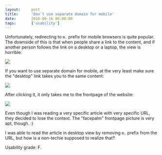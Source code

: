 ```yaml
---
layout:     post
title:      'Don´t use separate domain for mobile'
date:       2016-06-16 00:00:00
tags:       ['usability']
---
```


Unfortunately, redirecting to `m.` prefix for mobile browsers is quite popular. The downside of this is that when people share a link to the content, and if another person follows the link on a desktop or a laptop, the view is horrible:

![](/images/2016/06/16-theregister-horrible.png)


If you want to use separate domain for mobile, at the very least make sure the "desktop" link takes you to the same content:

![](/images/2016/06/16-theregister-desktop-link.png)

After clicking it, it only takes me to the frontpage of the website:

![](/images/2016/06/16-theregister-desktop-link-target.png)

Even though I was reading a very specific article with very specific URL, they decided to lose the context. The "facepalm" frontpage picture is very apt, though. :)

I was able to read the article in desktop view by removing `m.` prefix from the URL, but how is a non-techie supposed to realize that?

Usability grade: F.

